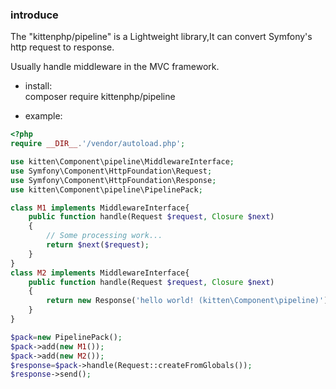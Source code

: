 ### introduce

<p>The "kittenphp/pipeline" is a Lightweight library,It can convert Symfony's http request to response.</p>
<p>Usually handle middleware in the MVC framework.</p>

* install:<br>
composer require kittenphp/pipeline

* example:

```php
<?php
require __DIR__.'/vendor/autoload.php';

use kitten\Component\pipeline\MiddlewareInterface;
use Symfony\Component\HttpFoundation\Request;
use Symfony\Component\HttpFoundation\Response;
use kitten\Component\pipeline\PipelinePack;

class M1 implements MiddlewareInterface{
    public function handle(Request $request, Closure $next)
    {
        // Some processing work...
        return $next($request);
    }
}
class M2 implements MiddlewareInterface{
    public function handle(Request $request, Closure $next)
    {
        return new Response('hello world! (kitten\Component\pipeline)');
    }
}

$pack=new PipelinePack();
$pack->add(new M1());
$pack->add(new M2());
$response=$pack->handle(Request::createFromGlobals());
$response->send();
```